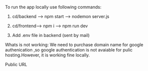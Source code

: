 To run the app locally use following commands:

1. cd/backend --> npm start --> nodemon server.js
   
2. cd/frontend--> npm i --> npm run dev

3. Add .env file in backend (sent by mail)

   
Whats is not working: 
We need to purchase domain  name for google authenication ,so google authentication is not avaiable for pulic hosting.However, it is working fine locally.

Public URL

